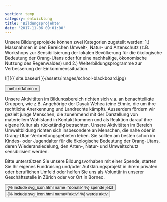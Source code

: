 ```yaml
---

section: temp
category: entwicklung
title: 'Bildungsprojekte'
date: '2017-11-06 09:01:00'
---
```

Unsere Bildungsprojekte können zwei Kategorien zugeteilt werden: 1.) Massnahmen in den Bereichen Umwelt-, Natur- und Artenschutz (z.B. Workshops zur Sensibilisierung der lokalen Bevölkerung für die ökologische Bedeutung der Orang-Utans oder für eine nachhaltige, ökonomische Nutzung des Regenwaldes) und 2.) Weiterbildungsprogramme zur Verbesserung der Einkommenssituation.

![]({{ site.baseurl }}/assets/images/school-blackboard.jpg)

[<button class="bos-button large info float-right space-left" id="bildungsprojekte">mehr erfahren »</button>](bildungsprojekte.html)

Unsere Aktivitäten im Bildungsbereich richten sich v.a. an benachteiligte Gruppen, wie z.B. Angehörige der Dayak Wehea (eine Ethnie, die um ihre rechtliche Anerkennung und Landrechte kämpft). Ausserdem fördern wir gezielt junge Menschen, die zunehmend mit der Darstellung von materiellem Wohlstand in Kontakt kommen und als Reaktion darauf ihre eigene Kultur als rückständig betrachten. Unsere Aktivitäten im Bereich Umweltbildung richten sich insbesondere an Menschen, die nahe oder in Orang-Utan-Verbreitungsgebieten leben. Sie sollten am besten schon im Kindes- oder Jugendalter für die ökologische Bedeutung der Orang-Utans, deren Wiederansiedelung, den Arten-, Natur- und Umweltschutz sensibilisiert werden.

Bitte unterstützen Sie unsere Bildungsvorhaben mit einer Spende, starten Sie Ihr eigenes Fundraising und/oder Aufklärungsprojekt in ihrem privaten oder beruflichen Umfeld oder helfen Sie uns als Voluntär in unserer Geschäftsstelle in Zürich oder vor Ort in Borneo.

<div class="action-buttons text-center">
    <button class="bos-button" onclick="submitPayPal('AP6V9Q553SUAU')">
        {% include svg_icon.html name="donate" %} <span>spende jetzt</span>
    </button> 
    <a href="http://www.bos-schweiz.ch/de/helfen/unterstuetzung.htm">
        <button class="bos-button">
            {% include svg_icon.html name="aktiv" %} <span>werde aktiv</span>
        </button>
    </a>
</div>